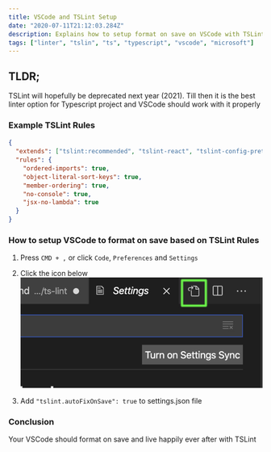 ```yaml
---
title: VSCode and TSLint Setup
date: "2020-07-11T21:12:03.284Z"
description: Explains how to setup format on save on VSCode with TSLint rules
tags: ["linter", "tslin", "ts", "typescript", "vscode", "microsoft"]
---
```


## TLDR;

TSLint will hopefully be deprecated next year (2021). Till then it is the best linter option for Typescript project and VSCode should work with it properly

### Example TSLint Rules

```json
{
  "extends": ["tslint:recommended", "tslint-react", "tslint-config-prettier"],
  "rules": {
    "ordered-imports": true,
    "object-literal-sort-keys": true,
    "member-ordering": true,
    "no-console": true,
    "jsx-no-lambda": true
  }
}
```

### How to setup VSCode to format on save based on TSLint Rules

1. Press `CMD + ,` or click `Code`, `Preferences` and `Settings`

2. Click the icon below ![gatsby tutorial](../../assets/vscode-settings.png)

3. Add `"tslint.autoFixOnSave": true` to settings.json file

### Conclusion

Your VSCode should format on save and live happily ever after with TSLint

